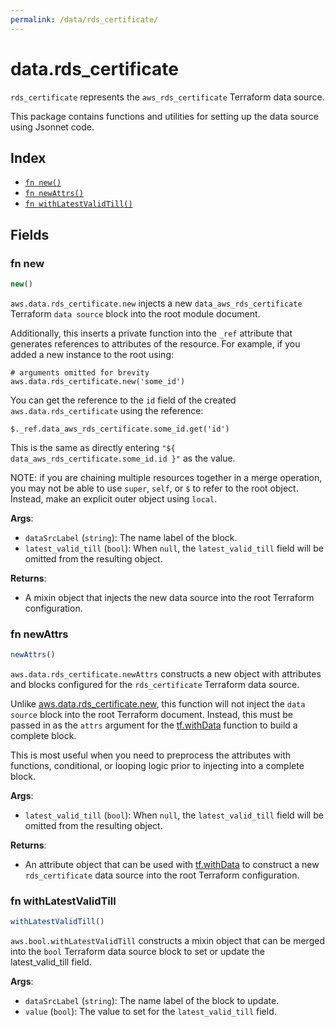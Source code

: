 ```yaml
---
permalink: /data/rds_certificate/
---
```


# data.rds_certificate

`rds_certificate` represents the `aws_rds_certificate` Terraform data source.



This package contains functions and utilities for setting up the data source using Jsonnet code.


## Index

* [`fn new()`](#fn-new)
* [`fn newAttrs()`](#fn-newattrs)
* [`fn withLatestValidTill()`](#fn-withlatestvalidtill)

## Fields

### fn new

```ts
new()
```


`aws.data.rds_certificate.new` injects a new `data_aws_rds_certificate` Terraform `data source`
block into the root module document.

Additionally, this inserts a private function into the `_ref` attribute that generates references to attributes of the
resource. For example, if you added a new instance to the root using:

    # arguments omitted for brevity
    aws.data.rds_certificate.new('some_id')

You can get the reference to the `id` field of the created `aws.data.rds_certificate` using the reference:

    $._ref.data_aws_rds_certificate.some_id.get('id')

This is the same as directly entering `"${ data_aws_rds_certificate.some_id.id }"` as the value.

NOTE: if you are chaining multiple resources together in a merge operation, you may not be able to use `super`, `self`,
or `$` to refer to the root object. Instead, make an explicit outer object using `local`.

**Args**:
  - `dataSrcLabel` (`string`): The name label of the block.
  - `latest_valid_till` (`bool`):  When `null`, the `latest_valid_till` field will be omitted from the resulting object.

**Returns**:
- A mixin object that injects the new data source into the root Terraform configuration.


### fn newAttrs

```ts
newAttrs()
```


`aws.data.rds_certificate.newAttrs` constructs a new object with attributes and blocks configured for the `rds_certificate`
Terraform data source.

Unlike [aws.data.rds_certificate.new](#fn-new), this function will not inject the `data source`
block into the root Terraform document. Instead, this must be passed in as the `attrs` argument for the
[tf.withData](https://github.com/tf-libsonnet/core/tree/main/docs#fn-withdata) function to build a complete block.

This is most useful when you need to preprocess the attributes with functions, conditional, or looping logic prior to
injecting into a complete block.

**Args**:
  - `latest_valid_till` (`bool`):  When `null`, the `latest_valid_till` field will be omitted from the resulting object.

**Returns**:
  - An attribute object that can be used with [tf.withData](https://github.com/tf-libsonnet/core/tree/main/docs#fn-withdata) to construct a new `rds_certificate` data source into the root Terraform configuration.


### fn withLatestValidTill

```ts
withLatestValidTill()
```

`aws.bool.withLatestValidTill` constructs a mixin object that can be merged into the `bool`
Terraform data source block to set or update the latest_valid_till field.



**Args**:
  - `dataSrcLabel` (`string`): The name label of the block to update.
  - `value` (`bool`): The value to set for the `latest_valid_till` field.
